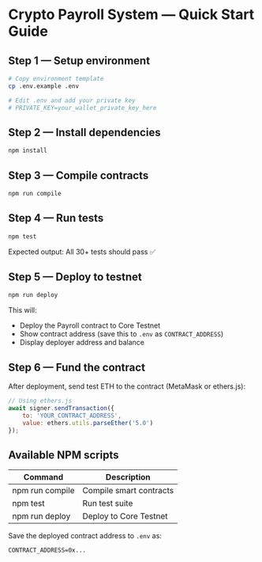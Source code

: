 # Crypto Payroll System — Quick Start Guide

## Step 1 — Setup environment
```bash
# Copy environment template
cp .env.example .env

# Edit .env and add your private key
# PRIVATE_KEY=your_wallet_private_key_here
```

## Step 2 — Install dependencies
```bash
npm install
```

## Step 3 — Compile contracts
```bash
npm run compile
```

## Step 4 — Run tests
```bash
npm test
```
Expected output: All 30+ tests should pass ✅

## Step 5 — Deploy to testnet
```bash
npm run deploy
```
This will:
- Deploy the Payroll contract to Core Testnet
- Show contract address (save this to `.env` as `CONTRACT_ADDRESS`)
- Display deployer address and balance

## Step 6 — Fund the contract
After deployment, send test ETH to the contract (MetaMask or ethers.js):
```javascript
// Using ethers.js
await signer.sendTransaction({
    to: 'YOUR_CONTRACT_ADDRESS',
    value: ethers.utils.parseEther('5.0')
});
```

## Available NPM scripts
| Command | Description |
|---|---|
| npm run compile | Compile smart contracts |
| npm test | Run test suite |
| npm run deploy | Deploy to Core Testnet |

Save the deployed contract address to `.env` as:
```
CONTRACT_ADDRESS=0x...
```